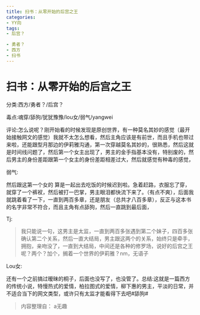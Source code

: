 ```yaml
---
title: 扫书：从零开始的后宫之王
categories:
- YY向
tags:
- 后宫？

- 勇者？
- 西方
- 扫书
---
```

# 扫书：从零开始的后宫之王
分类:西方/勇者？/后宫？

毒点:魂穿/舔狗/犹犹豫豫/lou女/弱气/yangwei

评论:怎么说呢？刚开始看的时候发现是原创世界，有一种莫名其妙的感觉（最开始接触网文的感觉）我就不太怎么想看，然后主角应该是有前世，而且手机也带过来啦，还能跟型月那边的伊莉雅沟通，第一次穿越莫名其妙的，很熟悉，然后这就是时间线问题了，然后第一个女主出现了，男主的金手指基本没有，特别废的，然后男主的身份差距跟第一个女主的身份差距相差过大，然后就感觉有种毒的感觉，

弱气:

然后跟这第一个女的
算是一起出去吃饭的时候迟到啦。急着赶路，衣服忘了穿，就穿了一个裤衩，然后被打一巴掌，男主眼泪都快流下来了。（有点不爽），后面我就跳着看了一下，一直到两百多章，还是朋友（总共才八百多章），反正与这本书的名字非常不符合，而且主角有点舔狗，然后一直跳到最后面，

Tj:

> 我只能说一句，这男主是太监，一直到两百多张遇到第二个妹子，四百多张确认第二个关系，然后一直大结局，男主跟这两个的关系，始终只是牵手，拥抱，亲吻没了，一直到大结局，中间还是各种的修罗场，说好的后宫之王呢？两个？加个，搁着一个世界的伊莉雅？nm，无语子

Lou女:

还有一个之前搞过暧昧的桐子，后面也没写了，也没管了。总结:这就是一篇西方的传统小说，特慢热式的爱情，柏拉图式的爱情，柳下惠的男主，平淡的日常，并不适合当下的网文类型，或许只有太监才能看得下去吧#舔狗#


> 内容整理自： a无趣
